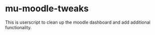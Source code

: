 # mu-moodle-tweaks
This is userscript to clean up the moodle dashboard and add additional functionality.
